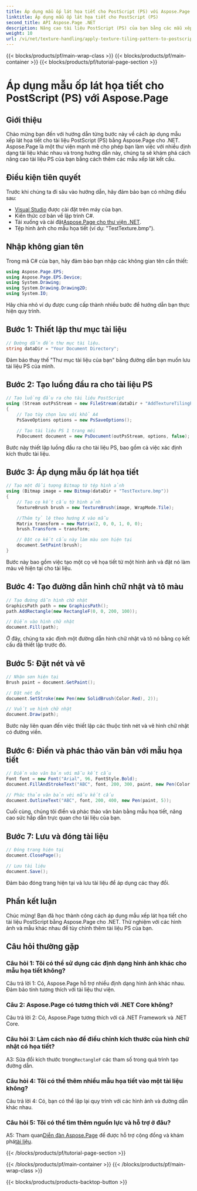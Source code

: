 ```yaml
---
title: Áp dụng mẫu ốp lát họa tiết cho PostScript (PS) với Aspose.Page
linktitle: Áp dụng mẫu ốp lát họa tiết cho PostScript (PS)
second_title: API Aspose.Page .NET
description: Nâng cao tài liệu PostScript (PS) của bạn bằng các mẫu xếp lớp kết cấu bằng cách sử dụng Aspose.Page cho .NET. Hãy làm theo hướng dẫn từng bước của chúng tôi để có được cảm giác sáng tạo.
weight: 10
url: /vi/net/texture-handling/apply-texture-tiling-pattern-to-postscript-ps/
---
```


{{< blocks/products/pf/main-wrap-class >}}
{{< blocks/products/pf/main-container >}}
{{< blocks/products/pf/tutorial-page-section >}}

# Áp dụng mẫu ốp lát họa tiết cho PostScript (PS) với Aspose.Page

## Giới thiệu

Chào mừng bạn đến với hướng dẫn từng bước này về cách áp dụng mẫu xếp lát họa tiết cho tài liệu PostScript (PS) bằng Aspose.Page cho .NET. Aspose.Page là một thư viện mạnh mẽ cho phép bạn làm việc với nhiều định dạng tài liệu khác nhau và trong hướng dẫn này, chúng ta sẽ khám phá cách nâng cao tài liệu PS của bạn bằng cách thêm các mẫu xếp lát kết cấu.

## Điều kiện tiên quyết

Trước khi chúng ta đi sâu vào hướng dẫn, hãy đảm bảo bạn có những điều sau:

- [Visual Studio](https://visualstudio.microsoft.com/) được cài đặt trên máy của bạn.
- Kiến thức cơ bản về lập trình C#.
-  Tải xuống và cài đặt[Aspose.Page cho thư viện .NET](https://releases.aspose.com/page/net/).
- Tệp hình ảnh cho mẫu họa tiết (ví dụ: "TestTexture.bmp").

## Nhập không gian tên

Trong mã C# của bạn, hãy đảm bảo bạn nhập các không gian tên cần thiết:

```csharp
using Aspose.Page.EPS;
using Aspose.Page.EPS.Device;
using System.Drawing;
using System.Drawing.Drawing2D;
using System.IO;
```

Hãy chia nhỏ ví dụ được cung cấp thành nhiều bước để hướng dẫn bạn thực hiện quy trình.

## Bước 1: Thiết lập thư mục tài liệu

```csharp
// Đường dẫn đến thư mục tài liệu.
string dataDir = "Your Document Directory";
```

Đảm bảo thay thế "Thư mục tài liệu của bạn" bằng đường dẫn bạn muốn lưu tài liệu PS của mình.

## Bước 2: Tạo luồng đầu ra cho tài liệu PS

```csharp
// Tạo luồng đầu ra cho tài liệu PostScript
using (Stream outPsStream = new FileStream(dataDir + "AddTextureTilingPattern_outPS.ps", FileMode.Create))
{
    // Tạo tùy chọn lưu với khổ A4
    PsSaveOptions options = new PsSaveOptions();

    // Tạo tài liệu PS 1 trang mới
    PsDocument document = new PsDocument(outPsStream, options, false);
```

Bước này thiết lập luồng đầu ra cho tài liệu PS, bao gồm cả việc xác định kích thước tài liệu.

## Bước 3: Áp dụng mẫu ốp lát họa tiết

```csharp
// Tạo một đối tượng Bitmap từ tệp hình ảnh
using (Bitmap image = new Bitmap(dataDir + "TestTexture.bmp"))
{
    // Tạo cọ kết cấu từ hình ảnh
    TextureBrush brush = new TextureBrush(image, WrapMode.Tile);

    //Thêm tỷ lệ theo hướng X vào mẫu
    Matrix transform = new Matrix(2, 0, 0, 1, 0, 0);
    brush.Transform = transform;

    // Đặt cọ kết cấu này làm màu sơn hiện tại
    document.SetPaint(brush);
}
```

Bước này bao gồm việc tạo một cọ vẽ họa tiết từ một hình ảnh và đặt nó làm màu vẽ hiện tại cho tài liệu.

## Bước 4: Tạo đường dẫn hình chữ nhật và tô màu

```csharp
// Tạo đường dẫn hình chữ nhật
GraphicsPath path = new GraphicsPath();
path.AddRectangle(new RectangleF(0, 0, 200, 100));

// Điền vào hình chữ nhật
document.Fill(path);
```

Ở đây, chúng ta xác định một đường dẫn hình chữ nhật và tô nó bằng cọ kết cấu đã thiết lập trước đó.

## Bước 5: Đặt nét và vẽ

```csharp
// Nhận sơn hiện tại
Brush paint = document.GetPaint();

// Đặt nét đỏ
document.SetStroke(new Pen(new SolidBrush(Color.Red), 2));

// Vuốt ve hình chữ nhật
document.Draw(path);
```

Bước này liên quan đến việc thiết lập các thuộc tính nét và vẽ hình chữ nhật có đường viền.

## Bước 6: Điền và phác thảo văn bản với mẫu họa tiết

```csharp
// Điền vào văn bản với mẫu kết cấu
Font font = new Font("Arial", 96, FontStyle.Bold);
document.FillAndStrokeText("ABC", font, 200, 300, paint, new Pen(Color.Black, 2));

// Phác thảo văn bản với mẫu kết cấu
document.OutlineText("ABC", font, 200, 400, new Pen(paint, 5));
```

Cuối cùng, chúng tôi điền và phác thảo văn bản bằng mẫu họa tiết, nâng cao sức hấp dẫn trực quan cho tài liệu của bạn.

## Bước 7: Lưu và đóng tài liệu

```csharp
// Đóng trang hiện tại
document.ClosePage();

// Lưu tài liệu
document.Save();
```

Đảm bảo đóng trang hiện tại và lưu tài liệu để áp dụng các thay đổi.

## Phần kết luận

Chúc mừng! Bạn đã học thành công cách áp dụng mẫu xếp lát họa tiết cho tài liệu PostScript bằng Aspose.Page cho .NET. Thử nghiệm với các hình ảnh và mẫu khác nhau để tùy chỉnh thêm tài liệu PS của bạn.

## Câu hỏi thường gặp

### Câu hỏi 1: Tôi có thể sử dụng các định dạng hình ảnh khác cho mẫu họa tiết không?

Câu trả lời 1: Có, Aspose.Page hỗ trợ nhiều định dạng hình ảnh khác nhau. Đảm bảo tính tương thích với tài liệu thư viện.

### Câu 2: Aspose.Page có tương thích với .NET Core không?

Câu trả lời 2: Có, Aspose.Page tương thích với cả .NET Framework và .NET Core.

### Câu hỏi 3: Làm cách nào để điều chỉnh kích thước của hình chữ nhật có họa tiết?

 A3: Sửa đổi kích thước trong`RectangleF` các tham số trong quá trình tạo đường dẫn.

### Câu hỏi 4: Tôi có thể thêm nhiều mẫu họa tiết vào một tài liệu không?

Câu trả lời 4: Có, bạn có thể lặp lại quy trình với các hình ảnh và đường dẫn khác nhau.

### Câu hỏi 5: Tôi có thể tìm thêm nguồn lực và hỗ trợ ở đâu?

 A5: Tham quan[Diễn đàn Aspose.Page](https://forum.aspose.com/c/page/39) để được hỗ trợ cộng đồng và khám phá[tài liệu](https://reference.aspose.com/page/net/).

{{< /blocks/products/pf/tutorial-page-section >}}

{{< /blocks/products/pf/main-container >}}
{{< /blocks/products/pf/main-wrap-class >}}

{{< blocks/products/products-backtop-button >}}
